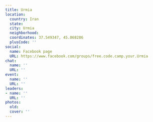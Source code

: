 ```yaml
---
title: Urmia
location:
  country: Iran
  state: 
  city: Urmia
  neighborhood: 
  coordinates: 37.549347, 45.068286
  plusCode: ''
social:
  name: Facebook page
  URL: https://www.facebook.com/groups/free.code.camp.your.Urmia
chat:
  name: ''
  URL: ''
event:
  name: ''
  URL: ''
leaders:
- name: ''
  URL: ''
photos:
  old: 
  cover: ''
---
```

